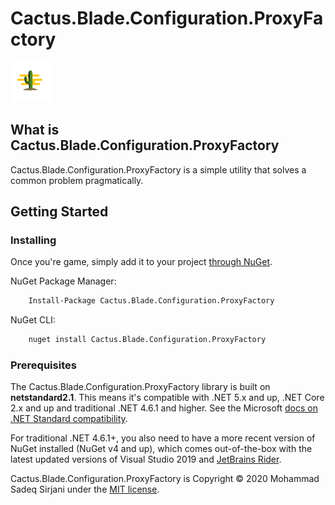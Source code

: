 # Cactus.Blade.Configuration.ProxyFactory

![Logo](Image/cactus-64.png)

## What is Cactus.Blade.Configuration.ProxyFactory

Cactus.Blade.Configuration.ProxyFactory is a simple utility that solves a common problem pragmatically.

## Getting Started

### Installing

Once you're game, simply add it to your project [through NuGet](https://www.nuget.org/packages/Cactus.Blade.Configuration.ProxyFactory).

NuGet Package Manager:

```bash
    Install-Package Cactus.Blade.Configuration.ProxyFactory
```

NuGet CLI:

```bash
    nuget install Cactus.Blade.Configuration.ProxyFactory
```

### Prerequisites

The Cactus.Blade.Configuration.ProxyFactory library is built on **netstandard2.1**. This means it's compatible with .NET 5.x and up, .NET Core 2.x and up and traditional .NET 4.6.1 and higher. See the Microsoft [docs on .NET Standard compatibility](https://docs.microsoft.com/en-us/dotnet/standard/net-standard#net-platforms-support).

For traditional .NET 4.6.1+, you also need to have a more recent version of NuGet installed (NuGet v4 and up), which comes out-of-the-box with the latest updated versions of Visual Studio 2019 and [JetBrains Rider](https://www.jetbrains.com/rider/).

Cactus.Blade.Configuration.ProxyFactory is Copyright &copy; 2020 Mohammad Sadeq Sirjani under the [MIT license](LICENSE.txt).
